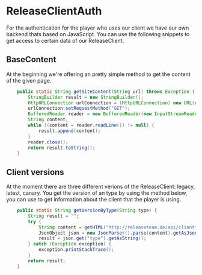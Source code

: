 # ReleaseClientAuth

For the authentication for the player who uses our client we have our own backend thats based on JavaScript. You can use the following snippets to get access to certain data of our ReleaseClient.


## BaseContent
At the beginning we're offering an pretty simple method to get the content of the given page.

```java
    public static String getSiteContent(String url) throws Exception {
        StringBuilder result = new StringBuilder();
        HttpURLConnection urlConnection = (HttpURLConnection) new URL(url).openConnection();
        urlConnection.setRequestMethod("GET");
        BufferedReader reader = new BufferedReader(new InputStreamReader(urlConnection.getInputStream()));
        String content;
        while ((content = reader.readLine()) != null) {
            result.append(content);
        }
        reader.close();
        return result.toString();
    }
```

## Client versions
At the moment there are three different verions of the ReleaseClient: legacy, latest, canary. You get the version of an type by using the method below, you can use to get information about the client that the player is using.

```java
    public static String getVersionByType(String type) {
        String result = "";
        try {
            String content = getHTML("http://releaseteam.de/api/client");
            JsonObject json = new JsonParser().parse(content).getAsJsonObject();
            result = json.get("type").getAsString();
        } catch (Exception exception) {
            exception.printStackTrace();
        }
        return result;
    }
```
